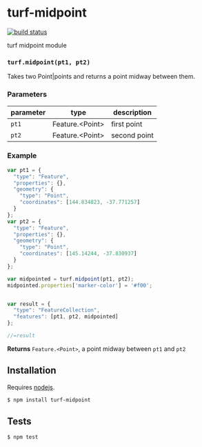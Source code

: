 # turf-midpoint

[![build status](https://secure.travis-ci.org/Turfjs/turf-midpoint.png)](http://travis-ci.org/Turfjs/turf-midpoint)

turf midpoint module


### `turf.midpoint(pt1, pt2)`

Takes two Point|points and returns a point midway between them.


### Parameters

| parameter | type               | description  |
| --------- | ------------------ | ------------ |
| `pt1`     | Feature\.\<Point\> | first point  |
| `pt2`     | Feature\.\<Point\> | second point |


### Example

```js
var pt1 = {
  "type": "Feature",
  "properties": {},
  "geometry": {
    "type": "Point",
    "coordinates": [144.834823, -37.771257]
  }
};
var pt2 = {
  "type": "Feature",
  "properties": {},
  "geometry": {
    "type": "Point",
    "coordinates": [145.14244, -37.830937]
  }
};

var midpointed = turf.midpoint(pt1, pt2);
midpointed.properties['marker-color'] = '#f00';


var result = {
  "type": "FeatureCollection",
  "features": [pt1, pt2, midpointed]
};

//=result
```


**Returns** `Feature.<Point>`, a point midway between `pt1` and `pt2`

## Installation

Requires [nodejs](http://nodejs.org/).

```sh
$ npm install turf-midpoint
```

## Tests

```sh
$ npm test
```


